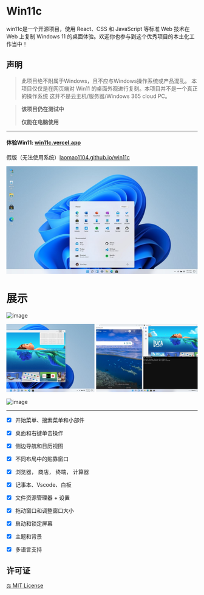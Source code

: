 # Win11c

win11c是一个开源项目，使用 React、CSS 和 JavaScript 等标准 Web 技术在 Web 上复制 Windows 11 的桌面体验。欢迎你也参与到这个优秀项目的本土化工作当中！

## 声明

> 此项目绝不附属于Windows，且不应与Windows操作系统或产品混乱。
> 本项目仅仅是在网页端对 Win11 的桌面外观进行复刻。本项目并不是一个真正的操作系统
> 这并不是云主机/服务器/Windows 365 cloud PC。



>
> **该项目仍在测试中**
>
>**仅能在电脑使用**
> 
------------
#### 体验Win11: [win11c.vercel.app](https://win11c.vercel.app)
  假版（无法使用系统）[laomao1104.github.io/win11c](https://laomao1104.github.io/Win11c/)

![Home](./public/img/home.jpg)

# 展示

![image](https://user-images.githubusercontent.com/89068816/154832868-6ec81a0b-0bc3-4e77-a4bf-3391b852fe9c.png)

![pic1](./public/img/gallery2.jpg)

![image](https://user-images.githubusercontent.com/89068816/154832942-b3e435dd-5fe4-4bc1-a9be-34262698625d.png)

-----------------------

- [x] 开始菜单、搜索菜单和小部件
- [x] 桌面和右键单击操作
- [x] 侧边导航和日历视图
- [x] 不同布局中的贴靠窗口
- [x] 浏览器， 商店， 终端， 计算器
- [x] 记事本、Vscode、白板
- [x] 文件资源管理器 + 设置
- [x] 拖动窗口和调整窗口大小
- [x] 启动和锁定屏幕
- [x] 主题和背景
- [x] 多语言支持


<!--- ## FAQ

- 这是完整的操作系统吗？
  - 这不是一个完整的操作系统，无论如何它也不属于微软。
- 花了多长时间？
  - 说实话，收集资产需要 2-3 天，规划需要 2-3 天，编程时间约为 6 天。
- 是否使用过任何 UI/库？
  - 并没有。
- 我可以贡献吗？
  - 你可以！打开issues、创建拉取请求(pull request)。
- 如果有的话，你从哪里得到灵感？
  - 从[这个YouTube视频](https://www.youtube.com/watch?v=OtOmxa9UMe8)中得到了灵感。 ----->


## 许可证

[⚖️ MIT License](LICENCE)
